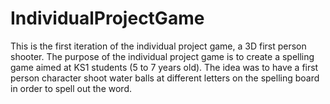 # IndividualProjectGame
This is the first iteration of the individual project game, a 3D first person shooter.
The purpose of the individual project game is to create a spelling game aimed at KS1 students (5 to 7 years old).
The idea was to have a first person character shoot water balls at different letters on the spelling board in order to spell out the word. 
